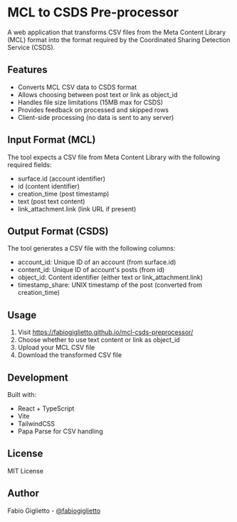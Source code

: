 # MCL to CSDS Pre-processor

A web application that transforms CSV files from the Meta Content Library (MCL) format into the format required by the Coordinated Sharing Detection Service (CSDS).

## Features

- Converts MCL CSV data to CSDS format
- Allows choosing between post text or link as object_id
- Handles file size limitations (15MB max for CSDS)
- Provides feedback on processed and skipped rows
- Client-side processing (no data is sent to any server)

## Input Format (MCL)
The tool expects a CSV file from Meta Content Library with the following required fields:
- surface.id (account identifier)
- id (content identifier)
- creation_time (post timestamp)
- text (post text content)
- link_attachment.link (link URL if present)

## Output Format (CSDS)
The tool generates a CSV file with the following columns:
- account_id: Unique ID of an account (from surface.id)
- content_id: Unique ID of account's posts (from id)
- object_id: Content identifier (either text or link_attachment.link)
- timestamp_share: UNIX timestamp of the post (converted from creation_time)

## Usage
1. Visit https://fabiogiglietto.github.io/mcl-csds-preprocessor/
2. Choose whether to use text content or link as object_id
3. Upload your MCL CSV file
4. Download the transformed CSV file

## Development

Built with:
- React + TypeScript
- Vite
- TailwindCSS
- Papa Parse for CSV handling

## License

MIT License

## Author

Fabio Giglietto - [@fabiogiglietto](https://github.com/fabiogiglietto)
